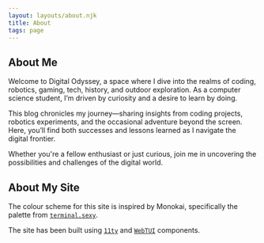 ```yaml
---
layout: layouts/about.njk
title: About
tags: page
---
```


## About Me

Welcome to Digital Odyssey, a space where I dive into the realms of coding, robotics, gaming, tech,
history, and outdoor exploration. As a computer science student, I’m driven by curiosity and a
desire to learn by doing.

This blog chronicles my journey—sharing insights from coding projects, robotics experiments, and the
occasional adventure beyond the screen. Here, you’ll find both successes and lessons learned as I
navigate the digital frontier.

Whether you're a fellow enthusiast or just curious, join me in uncovering the possibilities and
challenges of the digital world.

## About My Site

The colour scheme for this site is inspired by Monokai, specifically the palette from
[<code>terminal.sexy</code>](https://terminal.sexy).

The site has been built using [<code>11ty</code>](https://11ty.dev) and
[<code>WebTUI</code>](https://webtui.ironclad.sh/) components.
